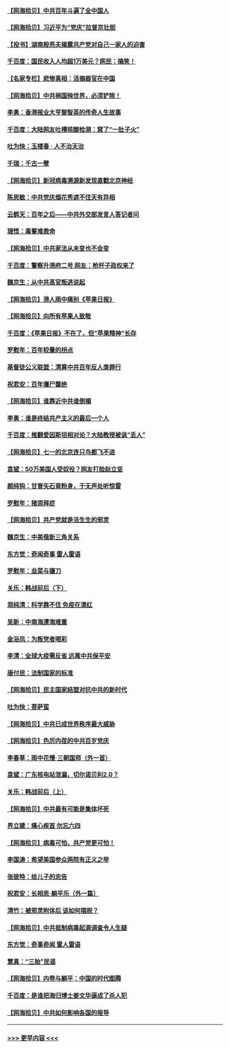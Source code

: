 #### [【网海拾贝】中共百年斗遍了全中国人](../pages/nsc993/n13060020.md?t=07020502) 
#### [【网海拾贝】习近平为“党庆”拉普京壮胆](../pages/nsc993/n13057781.md?t=07020502) 
#### [【投书】湖南殷亮夫揭露共产党对自己一家人的迫害](../pages/nsc993/n13057744.md?t=07020502) 
#### [千百度：国民收入人均超1万美元？网民：搞笑！](../pages/nsc993/n13057692.md?t=07020502) 
#### [【名家专栏】悲惨真相：活摘器官在中国](../pages/nsc993/n13056611.md?t=07020502) 
#### [【网海拾贝】中共祸国殃世界，必须铲除！](../pages/nsc993/n13056011.md?t=07020502) 
#### [李勇：香港报业大亨黎智英的传奇人生故事](../pages/nsc993/n13055258.md?t=07020502) 
#### [千百度：大陆网友吐槽核酸检测：窝了“一肚子火”](../pages/nsc993/n13055194.md?t=07020502) 
#### [吐为快：玉楼春 · 人不治天治](../pages/nsc993/n13054028.md?t=07020502) 
#### [千瑞：千古一孽](../pages/nsc993/n13054016.md?t=07020502) 
#### [【网海拾贝】新冠病毒溯源新发现直戳北京神经](../pages/nsc993/n13052425.md?t=07020502) 
#### [陈思敏：中共党庆烟花秀遮不住天有异相](../pages/nsc993/n13052020.md?t=07020502) 
#### [云鹤天：百年之后——中共外交部发言人答记者问](../pages/nsc993/n13051604.md?t=07020502) 
#### [理悟：毒誓难救命](../pages/nsc993/n13051601.md?t=07020502) 
#### [【网海拾贝】中共家法从未变也不会变](../pages/nsc993/n13050366.md?t=07020502) 
#### [千百度：警察升港府二号 网友：枪杆子政权来了](../pages/nsc993/n13050261.md?t=07020502) 
#### [魏京生：从中共高官叛逃说起](../pages/nsc993/n13048997.md?t=07020502) 
#### [【网海拾贝】港人雨中痛别《苹果日报》](../pages/nsc993/n13048941.md?t=07020502) 
#### [【网海拾贝】向所有苹果人致敬](../pages/nsc993/n13046795.md?t=07020502) 
#### [千百度：《苹果日报》不在了，但“苹果精神”长存](../pages/nsc993/n13046703.md?t=07020502) 
#### [罗慰年：百年较量的拐点](../pages/nsc993/n13046542.md?t=07020502) 
#### [基督徒公义联盟：清算中共百年反人类罪行](../pages/nsc993/n13046499.md?t=07020502) 
#### [祝君安：百年僵尸罄绝](../pages/nsc993/n13045595.md?t=07020502) 
#### [【网海拾贝】谁靠近中共谁倒楣](../pages/nsc993/n13044667.md?t=07020502) 
#### [李勇：谁是终结共产主义的最后一个人](../pages/nsc993/n13044397.md?t=07020502) 
#### [千百度：推翻爱因斯坦相对论？大陆教授被讽“丢人”](../pages/nsc993/n13043908.md?t=07020502) 
#### [【网海拾贝】七一的北京连只鸟都飞不进](../pages/nsc993/n13041377.md?t=07020502) 
#### [袁斌：50万美国人受奴役？网友打脸赵立坚](../pages/nsc993/n13041330.md?t=07020502) 
#### [颜纯钩：甘冒矢石竟粉身，于无声处听惊雷](../pages/nsc993/n13041140.md?t=07020502) 
#### [罗慰年：猪崇拜症](../pages/nsc993/n13041071.md?t=07020502) 
#### [【网海拾贝】共产党就是活生生的邪灵](../pages/nsc993/n13036627.md?t=07020502) 
#### [魏京生：中美俄新三角关系](../pages/nsc993/n13035986.md?t=07020502) 
#### [东方觉：奇闻奇事 雷人雷语](../pages/nsc993/n13035878.md?t=07020502) 
#### [罗慰年：韭菜与镰刀](../pages/nsc993/n13034374.md?t=07020502) 
#### [关乐：韩战前后（下）](../pages/nsc993/n13034113.md?t=07020502) 
#### [郑纯清：科学靠不住 免疫在漂红](../pages/nsc993/n13034093.md?t=07020502) 
#### [吴新：中南海遭海难重](../pages/nsc993/n13034084.md?t=07020502) 
#### [金浴凤：为叛党者喝彩](../pages/nsc993/n13034058.md?t=07020502) 
#### [李清：全球大疫需反省 远离中共保平安](../pages/nsc993/n13033784.md?t=07020502) 
#### [唐付民：法制国家的标准](../pages/nsc993/n13032944.md?t=07020502) 
#### [【网海拾贝】民主国家结盟对抗中共的新时代](../pages/nsc993/n13031717.md?t=07020502) 
#### [吐为快：菩萨蛮](../pages/nsc993/n13030033.md?t=07020502) 
#### [【网海拾贝】中共已成世界秩序最大威胁](../pages/nsc993/n13028138.md?t=07020502) 
#### [【网海拾贝】色厉内荏的中共百岁党庆](../pages/nsc993/n13025582.md?t=07020502) 
#### [李春草：雨中花慢‧三朝国师（外一首）](../pages/nsc993/n13025567.md?t=07020502) 
#### [袁斌：广东核电站泄漏，切尔诺贝利2.0？](../pages/nsc993/n13025475.md?t=07020502) 
#### [关乐：韩战前后（上）](../pages/nsc993/n13025387.md?t=07020502) 
#### [【网海拾贝】中共最有可能是集体坏死](../pages/nsc993/n13023101.md?t=07020502) 
#### [界立建：痛心疾首 勿忘六四](../pages/nsc993/n13022339.md?t=07020502) 
#### [【网海拾贝】病毒可怕，共产党更可怕！](../pages/nsc993/n13020728.md?t=07020502) 
#### [李国涛：希望美国参众两院有正义之举](../pages/nsc993/n13020674.md?t=07020502) 
#### [张彼特：给儿子的忠告](../pages/nsc993/n13018934.md?t=07020502) 
#### [祝君安：长相思‧躺平乐（外一篇）](../pages/nsc993/n13018923.md?t=07020502) 
#### [清竹：被邪灵附体后 该如何摆脱？](../pages/nsc993/n13018877.md?t=07020502) 
#### [【网海拾贝】中共抵制病毒起源调查令人生疑](../pages/nsc993/n13017785.md?t=07020502) 
#### [东方觉：奇事奇闻 雷人雷语](../pages/nsc993/n13017577.md?t=07020502) 
#### [慧真：“三胎”民谣](../pages/nsc993/n13017394.md?t=07020502) 
#### [【网海拾贝】内卷与躺平：中国的时代图腾](../pages/nsc993/n13016128.md?t=07020502) 
#### [千百度：是谁把海归博士姜文华逼成了杀人犯](../pages/nsc993/n13015218.md?t=07020502) 
#### [【网海拾贝】中共如何影响各国的报导](../pages/nsc993/n13012599.md?t=07020502) 

----
#### [ >>> 更早内容 <<< ](../indexes/nsc993-earlier.md)

